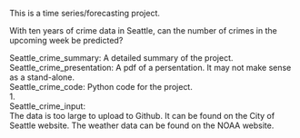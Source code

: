 This is a time series/forecasting project.

With ten years of crime data in Seattle, can the number of crimes in the upcoming week be predicted?

Seattle_crime_summary: A detailed summary of the project.         
Seattle_crime_presentation: A pdf of a persentation. It may not make sense as a stand-alone.     
Seattle_crime_code: Python code for the project.   
1.  
Seattle_crime_input:     
The data is too large to upload to Github.  It can be found on the City of Seattle website.  The weather data can be found
on the NOAA website.
